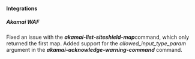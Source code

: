 
#### Integrations

##### Akamai WAF

Fixed an issue with the ***akamai-list-siteshield-map***command, which only returned the first map.
Added support for the *allowed_input_type_param* argument in the ***akamai-acknowledge-warning-command*** command.
